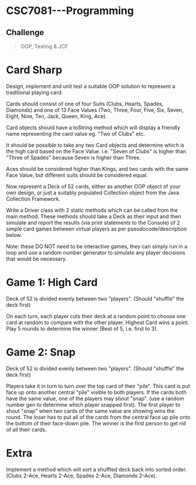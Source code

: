 # CSC7081---Programming
## Challenge

> OOP, Testing & JCF

# Card Sharp

Design, implement and unit test a suitable OOP solution to represent a traditional playing card. 

Cards should consist of one of four Suits (Clubs, Hearts, Spades, Diamonds) and one of 13 Face Values (Two, Three, Four, Five, Six, Seven, Eight, Nine, Ten, Jack, Queen, King, Ace).

Card objects should have a toString method which will display a friendly name representing the card value eg. "Two of Clubs" etc. 

It should be possible to take any two Card objects and determine which is the high card based on the Face Value. i.e. "Seven of Clubs" is higher than "Three of Spades" because Seven is higher than Three. 

Aces should be considered higher than Kings, and two cards with the same Face Value, but different suits should be considered equal. 

Now represent a Deck of 52 cards, either as another OOP object of your own design, or just a suitably populated Collection object from the Java Collection Framework. 

Write a Driver class with 2 static methods which can be called from the main method. These methods should take a Deck as their input and then simulate and report the results (via print statements to the Console) of 2 simple card games between virtual players as per pseudocode/description below. 

Note: these DO NOT need to be interactive games, they can simply run in a loop and use a random number generator to simulate any player decisions that would be necessary.  

# Game 1: High Card

Deck of 52 is divided evenly between two "players". (Should "shuffle" the deck first)

On each turn, each player cuts their deck at a random point to choose one card at random to compare with the other player.
Highest Card wins a point.
Play 5 rounds to determine the winner (Best of 5, i.e. first to 3).
 

# Game 2: Snap

Deck of 52 is divided evenly between two "players". (Should "shuffle" the deck first)

Players take it in turn to turn over the top card of their "pile".
This card is put face up onto another central "pile" visible to both players.
If the cards both have the same value, one of the players may shout "snap". (use a random number gen to determine which player snapped first).
The first player to shout "snap" when two cards of the same value are showing wins the round.
The loser has to put all of the cards from the central face up pile onto the bottom of their face-down pile.
The winner is the first person to get rid of all their cards.
 
# Extra

Implement a method which will sort a shuffled deck back into sorted order. (Clubs 2-Ace, Hearts 2-Ace, Spades 2-Ace, Diamonds 2-Ace).